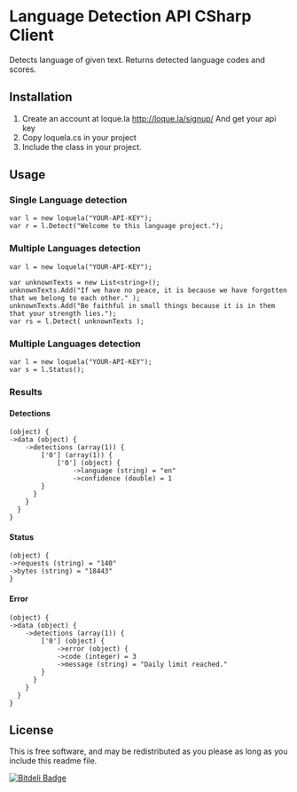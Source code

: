 Language Detection API CSharp Client 
========

Detects language of given text. Returns detected language codes and scores.

## Installation

1.  Create an account at loque.la http://loque.la/signup/ And get your api key
2.  Copy loquela.cs in your project
3.  Include the class in your project.

## Usage

### Single Language detection
    var l = new loquela("YOUR-API-KEY");
    var r = l.Detect("Welcome to this language project.");

### Multiple Languages detection
    var l = new loquela("YOUR-API-KEY");

    var unknownTexts = new List<string>();
    unknownTexts.Add("If we have no peace, it is because we have forgotten that we belong to each other." );
    unknownTexts.Add("Be faithful in small things because it is in them that your strength lies.");
    var rs = l.Detect( unknownTexts );

### Multiple Languages detection
    var l = new loquela("YOUR-API-KEY");
    var s = l.Status();
                                 
### Results
#### Detections
    (object) {
    ->data (object) {
        ->detections (array(1)) {
            ['0'] (array(1)) {
                ['0'] (object) {
                    ->language (string) = "en"
                    ->confidence (double) = 1
            }
          }
        }
      }
    }

#### Status
    (object) {
    ->requests (string) = "140"
    ->bytes (string) = "18443"
    }

#### Error
    (object) {
    ->data (object) {
        ->detections (array(1)) {
            ['0'] (object) {
                ->error (object) {
                ->code (integer) = 3
                ->message (string) = "Daily limit reached."
            }
          }
        }
      }
    }

## License
This is free software, and may be redistributed as you please as long as you include this readme file.

[![Bitdeli Badge](https://d2weczhvl823v0.cloudfront.net/FFMG/loquela-csharp/trend.png)](https://bitdeli.com/free "Bitdeli Badge")

